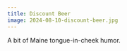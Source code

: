 ```yaml
---
title: Discount Beer
image: 2024-08-10-discount-beer.jpg
---
```


A bit of Maine tongue-in-cheek humor.

<!--more-->
